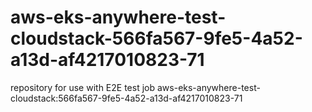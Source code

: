 # aws-eks-anywhere-test-cloudstack-566fa567-9fe5-4a52-a13d-af4217010823-71
repository for use with E2E test job aws-eks-anywhere-test-cloudstack:566fa567-9fe5-4a52-a13d-af4217010823-71
